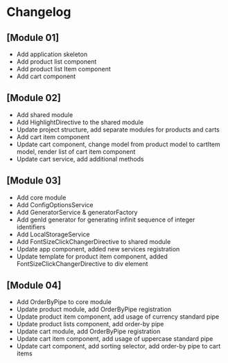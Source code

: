 # Changelog

## [Module 01]

- Add application skeleton 
- Add product list component
- Add product list Item component
- Add cart component

## [Module 02]

- Add shared module
- Add HighlightDirective to the shared module
- Update project structure, add separate modules for products and carts
- Add cart item component
- Update cart component, change model from product model to cartItem model, render list of cart item component
- Update cart service, add additional methods   


## [Module 03]

- Add core module
- Add ConfigOptionsService
- Add GeneratorService & generatorFactory
- Add genId generator for generating infinit sequence of integer identifiers
- Add LocalStorageService
- Add FontSizeClickChangerDirective to shared module
- Update app component, added new services registration
- Update template for product item component, added FontSizeClickChangerDirective to div element

## [Module 04]

- Add OrderByPipe to core module
- Update product module, add OrderByPipe registration
- Update product item component, add usage of currency standard pipe
- Update product lists component, add order-by pipe
- Update cart module, add OrderByPipe registration
- Update cart item component, add usage of uppercase standard pipe
- Update cart component, add sorting selector, add order-by pipe to cart items